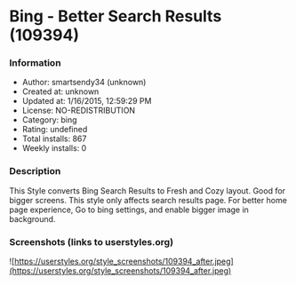 # Bing - Better Search Results (109394)

### Information
- Author: smartsendy34 (unknown)
- Created at: unknown
- Updated at: 1/16/2015, 12:59:29 PM
- License: NO-REDISTRIBUTION
- Category: bing
- Rating: undefined
- Total installs: 867
- Weekly installs: 0


### Description
This Style converts Bing Search Results to Fresh and Cozy layout. Good for bigger screens. This style only affects search results page. For better home page experience, Go to bing settings, and enable bigger image in background.


### Screenshots (links to userstyles.org)
![https://userstyles.org/style_screenshots/109394_after.jpeg](https://userstyles.org/style_screenshots/109394_after.jpeg)


